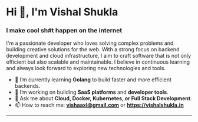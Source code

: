 # Hi 👋, I'm Vishal Shukla

### I make cool sh#t happen on the internet

I'm a passionate developer who loves solving complex problems and building creative solutions for the web. With a strong focus on backend development and cloud infrastructure, I aim to craft software that is not only efficient but also scalable and maintainable. I believe in continuous learning and always look forward to exploring new technologies and tools.

- 🌱 I’m currently learning **Golang** to build faster and more efficient backends.
- 🔭 I’m working on building **SaaS platforms** and **developer tools**.
- 💬 Ask me about **Cloud, Docker, Kubernetes, or Full Stack Development**.
- 📫 How to reach me: **vishaaxl@gmail.com** or **https://vishalshukla.in**

---

